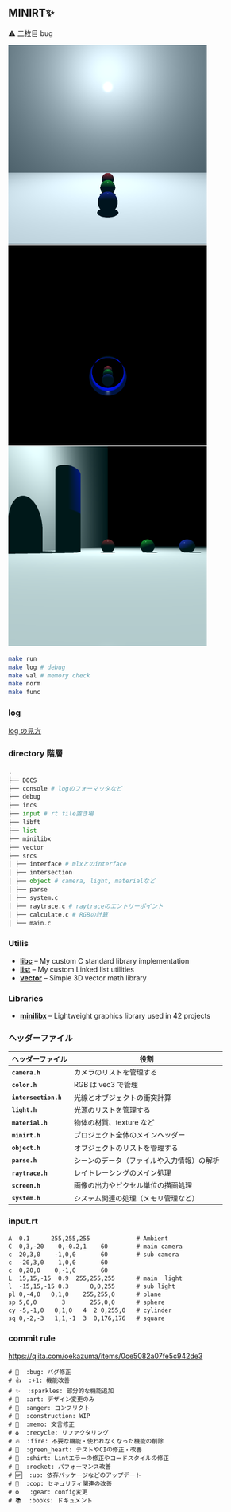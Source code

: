 ## MINIRT✨

⚠ 二枚目 bug

<div>
<img src="./pictures/shadow/tag1.png" width="400" height="400">
<img src="./pictures/cylinder/bug1.png" width="400" height="400">
<img src="./pictures/cylinder/cylinder.png" width="400" height="400">

</div>

```sh
make run
make log # debug
make val # memory check
make norm
make func
```

### log

[log の見方](./DOCS/log.md)

### directory 階層

```py
.
├── DOCS
├── console # logのフォーマッタなど
├── debug
├── incs
├── input # rt file置き場
├── libft
├── list
├── minilibx
├── vector
├── srcs
│ ├── interface # mlxとのinterface
│ ├── intersection
│ ├── object # camera, light, materialなど
│ ├── parse
│ ├── system.c
│ ├── raytrace.c # raytraceのエントリーポイント
│ ├── calculate.c # RGBの計算
│ └── main.c
```

### Utilis

- **[libc](https://github.com/QWERTOP18/LIBFT)** – My custom C standard library implementation
- **[list](https://github.com/QWERTOP18/LINKED-LIST)** – My custom Linked list utilities
- **[vector](https://github.com/QWERTOP18/C_VECTOR)** – Simple 3D vector math library

### Libraries

- **[minilibx](https://harm-smits.github.io/42docs/libs/minilibx/introduction.html)** – Lightweight graphics library used in 42 projects

### ヘッダーファイル

| ヘッダーファイル     | 役割                                       |
| -------------------- | ------------------------------------------ |
| **`camera.h`**       | カメラのリストを管理する                   |
| **`color.h`**        | RGB は vec3 で管理                         |
| **`intersection.h`** | 光線とオブジェクトの衝突計算               |
| **`light.h`**        | 光源のリストを管理する                     |
| **`material.h`**     | 物体の材質、texture など                   |
| **`minirt.h`**       | プロジェクト全体のメインヘッダー           |
| **`object.h`**       | オブジェクトのリストを管理する             |
| **`parse.h`**        | シーンのデータ（ファイルや入力情報）の解析 |
| **`raytrace.h`**     | レイトレーシングのメイン処理               |
| **`screen.h`**       | 画像の出力やピクセル単位の描画処理         |
| **`system.h`**       | システム関連の処理（メモリ管理など）       |

### input.rt

```rt
A  0.1      255,255,255             # Ambient
C  0,3,-20    0,-0.2,1    60        # main camera
c  20,3,0    -1,0,0       60        # sub camera
c  -20,3,0    1,0,0       60
c  0,20,0    0,-1,0       60
L  15,15,-15  0.9  255,255,255      # main  light
l  -15,15,-15 0.3      0,0,255      # sub light
pl 0,-4,0   0,1,0    255,255,0      # plane
sp 5,0,0       3       255,0,0      # sphere
cy -5,-1,0   0,1,0   4  2 0,255,0   # cylinder
sq 0,-2,-3   1,1,-1  3  0,176,176   # square
```

### commit rule

https://qiita.com/oekazuma/items/0ce5082a07fe5c942de3

```
# 🐛  :bug: バグ修正
# 👍  :+1: 機能改善
# ✨  :sparkles: 部分的な機能追加
# 🎨  :art: デザイン変更のみ
# 💢  :anger: コンフリクト
# 🚧  :construction: WIP
# 📝  :memo: 文言修正
# ♻️  :recycle: リファクタリング
# 🔥  :fire: 不要な機能・使われなくなった機能の削除
# 💚  :green_heart: テストやCIの修正・改善
# 👕  :shirt: Lintエラーの修正やコードスタイルの修正
# 🚀  :rocket: パフォーマンス改善
# 🆙  :up: 依存パッケージなどのアップデート
# 👮  :cop: セキュリティ関連の改善
# ⚙   :gear: config変更
# 📚  :books: ドキュメント
```
